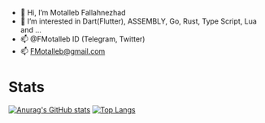 
- 👋 Hi, I’m Motalleb Fallahnezhad
- 👀 I’m interested in Dart(Flutter), ASSEMBLY, Go, Rust, Type Script, Lua and ...
- 📫 @FMotalleb ID (Telegram, Twitter)
- 📫 FMotalleb@gmail.com

# Stats
[![Anurag's GitHub stats](https://github-readme-stats.vercel.app/api?username=fmotalleb&count_private=true&theme=dracula)](https://github.com/anuraghazra/github-readme-stats)
[![Top Langs](https://github-readme-stats.vercel.app/api/top-langs/?username=fmotalleb&count_private=true&layout=compact&langs_count=20&theme=dracula&hide=Vue,cmake,c%2B%2B,swift,Html)](https://github.com/anuraghazra/github-readme-stats)
